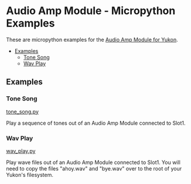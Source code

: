 # Audio Amp Module - Micropython Examples <!-- omit in toc -->

These are micropython examples for the [Audio Amp Module for Yukon](https://pimoroni.com/yukon).

- [Examples](#examples)
  - [Tone Song](#tone-song)
  - [Wav Play](#wav-play)


## Examples

### Tone Song
[tone_song.py](tone_song.py)

Play a sequence of tones out of an Audio Amp Module connected to Slot1.

### Wav Play
[wav_play.py](wav_play.py)

Play wave files out of an Audio Amp Module connected to Slot1.
You will need to copy the files "ahoy.wav" and "bye.wav" over to the root of your Yukon's filesystem.

